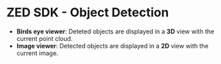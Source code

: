 # ZED SDK - Object Detection

 - **Birds eye viewer**: Deteted objects are displayed in a **3D** view with the current point cloud.
 - **Image viewer**: Detected objects are displayed in a **2D** view with the current image.